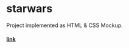 # starwars

Project implemented as HTML & CSS Mockup.

#### [link](https://melodoc.github.io/starwars/index.html)
